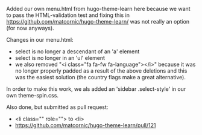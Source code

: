 Added our own menu.html from hugo-theme-learn here because we want to pass 
the HTML-validation test and fixing this in https://github.com/matcornic/hugo-theme-learn/
was not really an option (for now anyways).

Changes in our menu.html:
* select is no longer a descendant of an 'a' element
* select is no longer in an 'ul' element
* we also removed "&lt;i class="fa fa-fw fa-language"&gt;&lt;/i&gt;" because it was no longer properly padded as a result of the above deletions and this was the easiest solution (the country flags make a great alternative).

In order to make this work, we als added an 'sidebar .select-style' in our own theme-spin.css.

Also done, but submitted as pull request:
* &lt;li class="" role=""&gt; to &lt;li&gt;
* https://github.com/matcornic/hugo-theme-learn/pull/121


 
